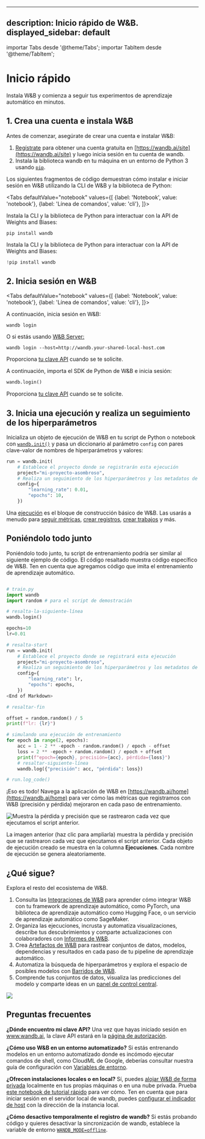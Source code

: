 

---
description: Inicio rápido de W&B.
displayed_sidebar: default
---

importar Tabs desde '@theme/Tabs';
importar TabItem desde '@theme/TabItem';

# Inicio rápido

Instala W&B y comienza a seguir tus experimentos de aprendizaje automático en minutos.

## 1. Crea una cuenta e instala W&B
Antes de comenzar, asegúrate de crear una cuenta e instalar W&B:

1. [Regístrate](https://wandb.ai/site) para obtener una cuenta gratuita en [https://wandb.ai/site](https://wandb.ai/site) y luego inicia sesión en tu cuenta de wandb.
2. Instala la biblioteca wandb en tu máquina en un entorno de Python 3 usando [`pip`](https://pypi.org/project/wandb/).

Los siguientes fragmentos de código demuestran cómo instalar e iniciar sesión en W&B utilizando la CLI de W&B y la biblioteca de Python:

<Tabs
  defaultValue="notebook"
  values={[
    {label: 'Notebook', value: 'notebook'},
    {label: 'Línea de comandos', value: 'cli'},
  ]}>
  <TabItem value="cli">

Instala la CLI y la biblioteca de Python para interactuar con la API de Weights and Biases:

```
pip install wandb
```

  </TabItem>
  <TabItem value="notebook">

Instala la CLI y la biblioteca de Python para interactuar con la API de Weights and Biases:

```python
!pip install wandb
```


  </TabItem>
</Tabs>

## 2. Inicia sesión en W&B


<Tabs
  defaultValue="notebook"
  values={[
    {label: 'Notebook', value: 'notebook'},
    {label: 'Línea de comandos', value: 'cli'},
  ]}>
  <TabItem value="cli">

A continuación, inicia sesión en W&B:

```
wandb login
```

O si estás usando [W&B Server:](./guides/hosting)

```
wandb login --host=http://wandb.your-shared-local-host.com
```

Proporciona [tu clave API](https://wandb.ai/authorize) cuando se te solicite.

  </TabItem>
  <TabItem value="notebook">

A continuación, importa el SDK de Python de W&B e inicia sesión:

```python
wandb.login()
```

Proporciona [tu clave API](https://wandb.ai/authorize) cuando se te solicite.
  </TabItem>
</Tabs>

## 3. Inicia una ejecución y realiza un seguimiento de los hiperparámetros

Inicializa un objeto de ejecución de W&B en tu script de Python o notebook con [`wandb.init()`](./ref/python/run.md) y pasa un diccionario al parámetro `config` con pares clave-valor de nombres de hiperparámetros y valores:

```python
run = wandb.init(
    # Establece el proyecto donde se registrarán esta ejecución
    project="mi-proyecto-asombroso",
    # Realiza un seguimiento de los hiperparámetros y los metadatos de la ejecución
    config={
        "learning_rate": 0.01,
        "epochs": 10,
    })
```


<!-- ```python
run = wandb.init(project="my-awesome-project")
``` -->

Una [ejecución](./guides/runs) es el bloque de construcción básico de W&B. Las usarás a menudo para [seguir métricas](./guides/track), [crear registros](./guides/artifacts), [crear trabajos](./guides/launch) y más.


<!-- ## Track metrics -->
<!-- Pasa un diccionario al parámetro `config` con pares clave-valor de nombre de hiperparámetro y valores cuando inicialices un objeto de ejecución:

```python
  # Realiza un seguimiento de los hiperparámetros y los metadatos de la ejecución
  config={
      "learning_rate": lr,
      "epochs": epochs,
  }
``` -->


<!-- Usa [`wandb.log()`](./ref/python/log.md) para realizar un seguimiento de las métricas:

```python
wandb.log({'accuracy': acc, 'loss': loss})
```

Todo lo que registres con `wandb.log` se almacena en el objeto de ejecución que se inicializó más recientemente. -->



## Poniéndolo todo junto

Poniéndolo todo junto, tu script de entrenamiento podría ser similar al siguiente ejemplo de código. El código resaltado muestra código específico de W&B. 
Ten en cuenta que agregamos código que imita el entrenamiento de aprendizaje automático.

```python

# train.py
import wandb
import random # para el script de demostración

# resalta-la-siguiente-línea
wandb.login()

epochs=10
lr=0.01

# resalta-start
run = wandb.init(
    # Establece el proyecto donde se registrará esta ejecución
    project="mi-proyecto-asombroso",
    # Realiza un seguimiento de los hiperparámetros y los metadatos de la ejecución
    config={
        "learning_rate": lr,
        "epochs": epochs,
    })
<End of Markdown>

# resaltar-fin

offset = random.random() / 5
print(f"lr: {lr}")

# simulando una ejecución de entrenamiento
for epoch in range(2, epochs):
    acc = 1 - 2 ** -epoch - random.random() / epoch - offset
    loss = 2 ** -epoch + random.random() / epoch + offset
    print(f"epoch={epoch}, precisión={acc}, pérdida={loss}")
    # resaltar-siguiente-línea
    wandb.log({"precisión": acc, "pérdida": loss})

# run.log_code()
```

¡Eso es todo! Navega a la aplicación de W&B en [https://wandb.ai/home](https://wandb.ai/home) para ver cómo las métricas que registramos con W&B (precisión y pérdida) mejoraron en cada paso de entrenamiento.

![Muestra la pérdida y precisión que se rastrearon cada vez que ejecutamos el script anterior. ](/images/quickstart/quickstart_image.png)

La imagen anterior (haz clic para ampliarla) muestra la pérdida y precisión que se rastrearon cada vez que ejecutamos el script anterior. Cada objeto de ejecución creado se muestra en la columna **Ejecuciones**. Cada nombre de ejecución se genera aleatoriamente.


## ¿Qué sigue?
<!-- ### Obtén alertas

Recibe notificaciones por Slack o correo electrónico si tu ejecución de W&B se bloquea o cuando se cumple un disparador personalizado. Por ejemplo, puedes crear un disparador para que te notifique si tu pérdida reporta `NaN` o si se completa un paso en tu pipeline de aprendizaje automático.

Sigue el procedimiento descrito a continuación para configurar una alerta:

1. Activa las alertas en tu [Configuración de Usuario](https://wandb.ai/settings) de W&B.
2. Agrega [`wandb.alert()`](./guides/runs/alert.md) a tu código.

```python
wandb.alert(
    title="Baja precisión",
    text=f"La precisión {acc} está por debajo del umbral {thresh}"
)
```
Recibirás una alerta por correo electrónico o Slack cuando se cumpla el criterio de alerta. Por ejemplo, la imagen siguiente muestra una alerta de Slack:

![Alertas de W&B en un canal de Slack](/images/quickstart/get_alerts.png)

Consulta la documentación de [Alertas](./guides/runs/alert.md) para obtener más información sobre cómo configurar una alerta. Para obtener más información sobre las opciones de configuración, consulta la página de [Configuración](./guides/app/settings-page/intro.md).  -->

Explora el resto del ecosistema de W&B.

1. Consulta las [Integraciones de W&B](guides/integrations) para aprender cómo integrar W&B con tu framework de aprendizaje automático, como PyTorch, una biblioteca de aprendizaje automático como Hugging Face, o un servicio de aprendizaje automático como SageMaker.
2. Organiza las ejecuciones, incrusta y automatiza visualizaciones, describe tus descubrimientos y comparte actualizaciones con colaboradores con [Informes de W&B](./guides/reports).
2. Crea [Artefactos de W&B](./guides/artifacts) para rastrear conjuntos de datos, modelos, dependencias y resultados en cada paso de tu pipeline de aprendizaje automático.
3. Automatiza la búsqueda de hiperparámetros y explora el espacio de posibles modelos con [Barridos de W&B](./guides/sweeps).
4. Comprende tus conjuntos de datos, visualiza las predicciones del modelo y comparte ideas en un [panel de control central](./guides/data-vis).


![](/images/quickstart/wandb_demo_experiments.gif) 



## Preguntas frecuentes

**¿Dónde encuentro mi clave API?**
Una vez que hayas iniciado sesión en www.wandb.ai, la clave API estará en la [página de autorización](https://wandb.ai/authorize).

**¿Cómo uso W&B en un entorno automatizado?**
Si estás entrenando modelos en un entorno automatizado donde es incómodo ejecutar comandos de shell, como CloudML de Google, deberías consultar nuestra guía de configuración con [Variables de entorno](guides/track/environment-variables).

**¿Ofrecen instalaciones locales o en local?**
Sí, puedes [alojar W&B de forma privada](guides/hosting/) localmente en tus propias máquinas o en una nube privada. Prueba [este notebook de tutorial rápido](http://wandb.me/intro) para ver cómo. Ten en cuenta que para iniciar sesión en el servidor local de wandb, puedes [configurar el indicador de host](guides/hosting/how-to-guides/basic-setup) con la dirección de la instancia local.

**¿Cómo desactivo temporalmente el registro de wandb?**
Si estás probando código y quieres desactivar la sincronización de wandb, establece la variable de entorno [`WANDB_MODE=offline`](./guides/track/environment-variables).